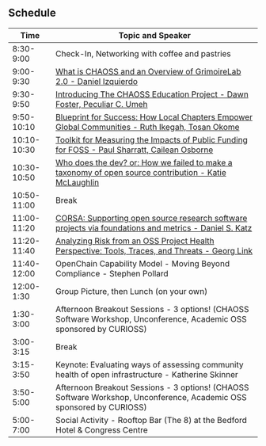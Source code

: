 ## Schedule

| Time | Topic and Speaker |
| ----- | ---- |
| 8:30-9:00 | Check-In, Networking with coffee and pastries |
| 9:00-9:30 | [What is CHAOSS and an Overview of GrimoireLab 2.0 - Daniel Izquierdo](https://github.com/chaoss/website/blob/main/CHAOSScon/2025Europe/slides/CHAOSScon%20EU%202025%20Keynote.pdf)|
| 9:30-9:50 | [Introducing The CHAOSS Education Project - Dawn Foster, Peculiar C. Umeh](https://github.com/chaoss/website/blob/main/CHAOSScon/2025Europe/slides/Introducing%20the%20CHAOSS%20Education%20.pdf) |
| 9:50-10:10 | [Blueprint for Success: How Local Chapters Empower Global Communities - Ruth Ikegah, Tosan Okome](https://github.com/chaoss/website/blob/main/CHAOSScon/2025Europe/slides/.pdf) |
| 10:10-10:30| [Toolkit for Measuring the Impacts of Public Funding for FOSS - Paul Sharratt, Cailean Osborne](https://github.com/chaoss/website/blob/main/CHAOSScon/2025Europe/slides/20250130-CHAOSSCon-Toolkit.pdf) |
| 10:30-10:50 | [Who does the dev? or: How we failed to make a taxonomy of open source contribution - Katie McLaughlin](https://github.com/chaoss/website/blob/main/CHAOSScon/2025Europe/slides/glasnt%20-%20talks%20-%20who%20does%20the%20dev.pdf) |
| 10:50-11:00 | Break |
| 11:00-11:20 | [CORSA: Supporting open source research software projects via foundations and metrics - Daniel S. Katz](https://github.com/chaoss/website/blob/main/CHAOSScon/2025Europe/slides/CORSA%20-%20CHAOSSCon-EU.pdf) | 
| 11:20-11:40 | [Analyzing Risk from an OSS Project Health Perspective: Tools, Traces, and Threats - Georg Link](https://github.com/chaoss/website/blob/main/CHAOSScon/2025Europe/slides/Link%20-%20CHAOSScon%20EU%2025%20-%20Analyzing%20Risk%20from%20an%20OSS%20Project%20Health%20Perspective_%20Tools%2C%20Traces%2C%20and%20Threats.pdf) |
| 11:40-12:00 | OpenChain Capability Model - Moving Beyond Compliance - Stephen Pollard |
| 12:00-1:30 | Group Picture, then Lunch (on your own) |
| 1:30-3:00 | Afternoon Breakout Sessions - 3 options! (CHAOSS Software Workshop, Unconference, Academic OSS sponsored by CURIOSS) |
| 3:00-3:15 | Break |
| 3:15-3:50 | Keynote: Evaluating ways of assessing community health of open infrastructure - Katherine Skinner  |
| 3:50-5:00 | Afternoon Breakout Sessions - 3 options! (CHAOSS Software Workshop, Unconference, Academic OSS sponsored by CURIOSS) |
| 5:00-7:00 | Social Activity - Rooftop Bar (The 8) at the Bedford Hotel & Congress Centre|



